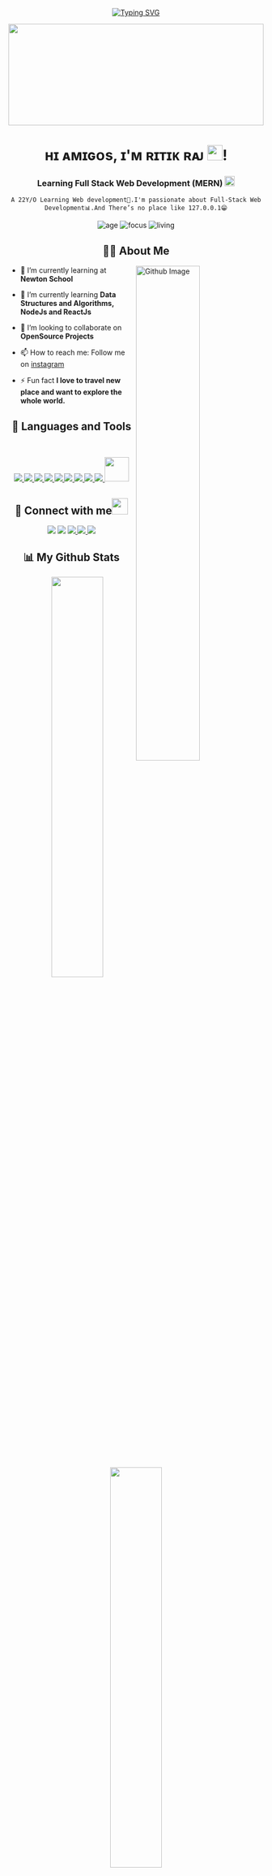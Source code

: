 <div align ="center">

[![Typing SVG](https://readme-typing-svg.herokuapp.com?color=F7113A&size=29&multiline=true&width=700&lines=Welcome+To+Ritik+Raj's+GitHub+Profile)](https://git.io/typing-svg)

</div>
<a href="#"><img width="100%" height="200" src="https://raw.githubusercontent.com/halfrost/halfrost/master/icons/header_.png" height="100px"/></a>

<h1 align="center">ʜɪ ᴀᴍɪɢᴏs, ɪ'ᴍ ʀɪᴛɪᴋ ʀᴀᴊ <img src="https://raw.githubusercontent.com/MartinHeinz/MartinHeinz/master/wave.gif" width="30px">!</h1>
<h3 align="center">Learning Full Stack Web Development (MERN)  <img src="https://c.tenor.com/_UiJbxHvSikAAAAi/love-amor.gif" height="20px" width="20px"> </h3>
<div align ="center">
    
    A 22Y/O Learning Web development🎯.I'm passionate about Full-Stack Web Development📊.And There’s no place like 127.0.0.1😁

    
![age](https://img.shields.io/badge/age-22-blueviolet)
![focus](https://img.shields.io/badge/focus-FullStack-brightgreen)
![living](https://img.shields.io/badge/living-Dhanbad-red)
    
    
    
</div>

<div align ="center">

## 🙋‍♂️ About Me

    
 </div>
<img width="50%" align="right" alt="Github Image" src="https://raw.githubusercontent.com/onimur/.github/master/.resources/git-header.svg" />



- 🔭 I’m currently learning at **Newton School**

- 🌱 I’m currently learning **Data Structures and Algorithms, NodeJs and ReactJs**

- 👯 I’m looking to collaborate on **OpenSource Projects**

- 📫 How to reach me: Follow me on <a href = "https://www.instagram.com/ritik_x_raj/" target="_blank">instagram</a>

- ⚡ Fun fact **I love to travel new place and want to explore the whole world.**
    
    
    
<div align ="center">

## 🚀 Languages and Tools
</br>
<p align="center"> 
    <a href="https://en.cppreference.com/w/" target="_blank"><img src="https://img.icons8.com/color/48/000000/c-plus-plus-logo.png"/> </a> 
    <a href="https://www.java.com" target="_blank"> <img src="https://img.icons8.com/color/48/000000/java-coffee-cup-logo.png"/> </a>
    <a href="https://www.w3.org/html/" target="_blank"> <img src="https://img.icons8.com/color/48/000000/html-5.png"/> </a> 
    <a href="https://www.w3schools.com/css/" target="_blank"> <img src="https://img.icons8.com/color/48/000000/css3.png"/> </a> 
    <a href="https://getbootstrap.com" target="_blank"> <img src="https://img.icons8.com/color/48/000000/bootstrap.png"/> </a> 
    <a href="https://developer.mozilla.org/en-US/docs/Web/JavaScript" target="_blank"> <img src="https://img.icons8.com/color/48/000000/javascript.png"/> </a> 
    <a href="https://code.visualstudio.com/" target="_blank"><img src="https://img.icons8.com/color/48/000000/visual-studio-code-2019.png"/> </a> 
    <a href="https://github.com/ritik2629" target="_blank"> <img src="https://img.icons8.com/ios-filled/50/000000/github.png"/> </a> 
    <a href="https://git-scm.com/" target="_blank"> <img src="https://img.icons8.com/color/48/000000/git.png"/> </a> 
    <a href="https://app.netlify.com/teams/ritik2629/overview" target="_blank"> <img src="https://pics.freeicons.io/uploads/icons/png/11987465721551941710-512.png"height="48px" width="48px"/> </a>

</p>

</div>

<div align ="center">

## 🔗 Connect with me<img src="https://github.com/TheDudeThatCode/TheDudeThatCode/blob/master/Assets/Handshake.gif" height="32px">
<p align="left">

<a href = "https://www.linkedin.com/in/ritikraj2629/"><img src="https://img.icons8.com/fluent/48/000000/linkedin.png"/></a>
<a href = "https://twitter.com/Ritikraj2926"><img src="https://img.icons8.com/fluent/48/000000/twitter.png"/></a>
<a href = "https://www.instagram.com/ritik_x_raj/"><img src="https://img.icons8.com/fluent/48/000000/instagram-new.png"/> </a>
<a href = "https://www.facebook.com/ritikraj29/"><img src="https://img.icons8.com/fluent/48/000000/facebook-new.png"/> </a>
<a href = "https://t.me/not_found_sorry_error_404"><img src="https://img.icons8.com/fluency/48/000000/telegram-app.png"/> </a>
    
</p>
    
<div>


## 📊 My Github Stats


<img  src="https://github-readme-stats.vercel.app/api?username=ritik2629&show_icons=true&bg_color=45,fc00ff,00dbde&title_color=fff&text_color=000" width="45%" align="right" >

<img  src="https://github-readme-streak-stats.herokuapp.com/?user=ritik2629&theme=Javascript-dark" width="45%" >

<br>

<div align="center">

<br/>

<div align ="center">

 ## ❤ Views and Followers
<a href="https://github.com/Meghna-DAS/github-profile-views-counter">
    <img src="https://komarev.com/ghpvc/?username=ritik2629">
</a>
<a href="https://github.com/ritik2629?tab=followers"><img src="https://img.shields.io/github/followers/ritik2629?label=Followers&style=social" alt="GitHub Badge"></a>

 

</div>
